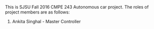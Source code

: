 This is SJSU Fall 2016 CMPE 243 Autonomous car project. The roles of project members are as follows:
1. Ankita Singhal - Master Controller